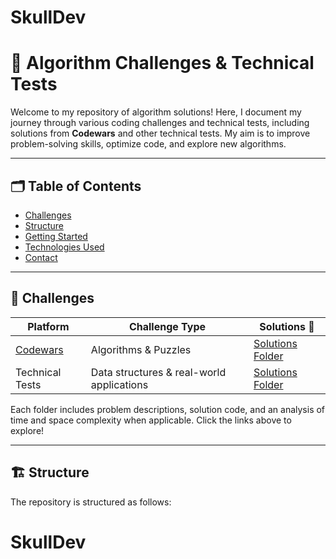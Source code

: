 # SkullDev

# 🧠 Algorithm Challenges & Technical Tests

Welcome to my repository of algorithm solutions! Here, I document my journey through various coding challenges and technical tests, including solutions from **Codewars** and other technical tests. My aim is to improve problem-solving skills, optimize code, and explore new algorithms.

---

## 🗂️ Table of Contents

- [Challenges](#-challenges)
- [Structure](#-structure)
- [Getting Started](#-getting-started)
- [Technologies Used](#-technologies-used)
- [Contact](#-contact)

---

## 🌟 Challenges

| Platform                              | Challenge Type                            | Solutions 📂                           |
| ------------------------------------- | ----------------------------------------- | -------------------------------------- |
| [Codewars](https://www.codewars.com/) | Algorithms & Puzzles                      | [Solutions Folder](./codewars/)        |
| Technical Tests                       | Data structures & real-world applications | [Solutions Folder](./technical-tests/) |

Each folder includes problem descriptions, solution code, and an analysis of time and space complexity when applicable. Click the links above to explore!

---

## 🏗️ Structure

The repository is structured as follows:

# SkullDev
